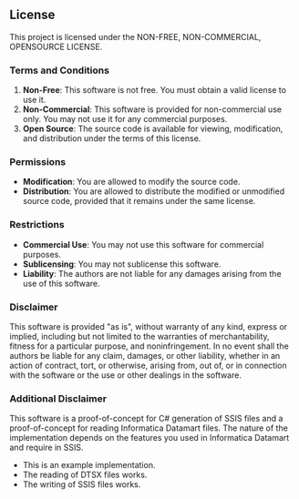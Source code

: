 ## License

This project is licensed under the NON-FREE, NON-COMMERCIAL, OPENSOURCE LICENSE. 

### Terms and Conditions

1. **Non-Free**: This software is not free. You must obtain a valid license to use it.
2. **Non-Commercial**: This software is provided for non-commercial use only. You may not use it for any commercial purposes.
3. **Open Source**: The source code is available for viewing, modification, and distribution under the terms of this license.

### Permissions

- **Modification**: You are allowed to modify the source code.
- **Distribution**: You are allowed to distribute the modified or unmodified source code, provided that it remains under the same license.

### Restrictions

- **Commercial Use**: You may not use this software for commercial purposes.
- **Sublicensing**: You may not sublicense this software.
- **Liability**: The authors are not liable for any damages arising from the use of this software.

### Disclaimer

This software is provided "as is", without warranty of any kind, express or implied, including but not limited to the warranties of merchantability, fitness for a particular purpose, and noninfringement. In no event shall the authors be liable for any claim, damages, or other liability, whether in an action of contract, tort, or otherwise, arising from, out of, or in connection with the software or the use or other dealings in the software.

### Additional Disclaimer

This software is a proof-of-concept for C# generation of SSIS files and a proof-of-concept for reading Informatica Datamart files. The nature of the implementation depends on the features you used in Informatica Datamart and require in SSIS.

- This is an example implementation.
- The reading of DTSX files works.
- The writing of SSIS files works.
